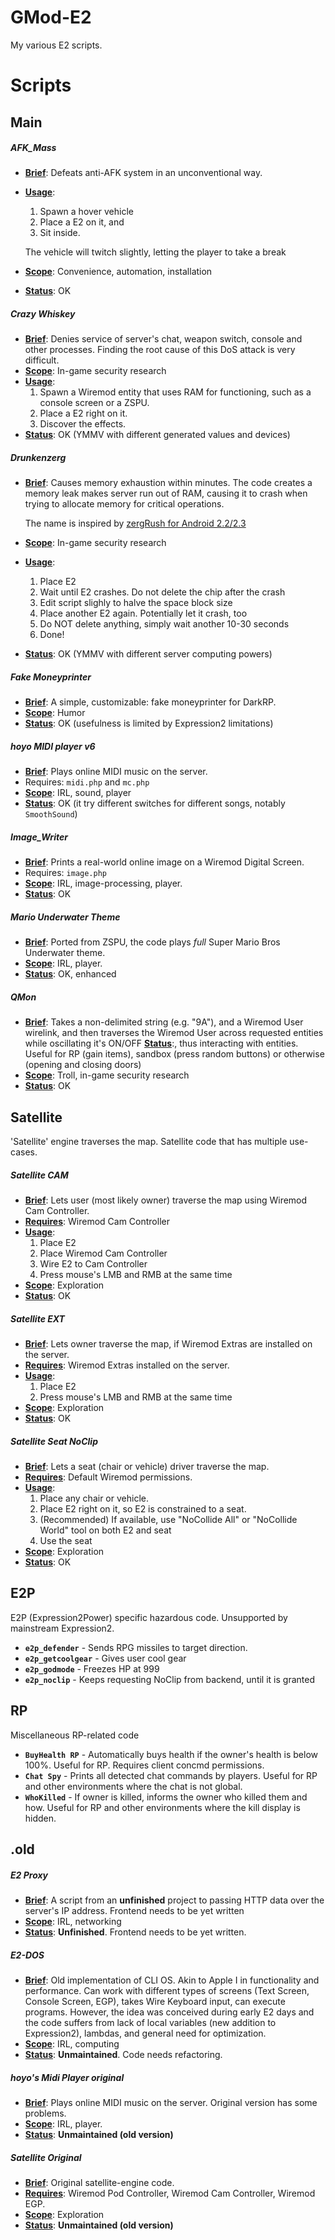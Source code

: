 # GMod-E2
My various E2 scripts.

# Scripts
## Main
##### AFK_Mass

* <ins>**Brief**</ins>: Defeats anti-AFK system in an unconventional way. 
* <ins>**Usage**</ins>:
	1. Spawn a hover vehicle
	2. Place a E2 on it, and
	3. Sit inside. 

	The vehicle will twitch slightly, letting the player to take a break
* <ins>**Scope**</ins>: Convenience, automation, installation
* <ins>**Status**</ins>: OK 

##### Crazy Whiskey
* <ins>**Brief**</ins>: Denies service of server's chat, weapon switch, console and other processes.  Finding the root cause of this DoS attack is very difficult.
* <ins>**Scope**</ins>: In-game security research
* <ins>**Usage**</ins>:
	1. Spawn a Wiremod entity that uses RAM for functioning, such as a console screen or a ZSPU.
	2. Place a E2 right on it.
	3. Discover the effects.
* <ins>**Status**</ins>: OK (YMMV with different generated values and devices)

#####  Drunkenzerg
* <ins>**Brief**</ins>: Causes memory exhaustion within minutes. The code creates a memory leak makes server run out of RAM, causing it to crash when trying to allocate memory for critical operations. 

	The name is inspired by [zergRush for Android 2.2/2.3](https://github.com/revolutionary/zergRush/blob/master/zergRush.c)
* <ins>**Scope**</ins>: In-game security research
* <ins>**Usage**</ins>:
	1. Place E2
	2. Wait until E2 crashes. Do not delete the chip after the crash
	3. Edit script slighly to halve the space block size
	4. Place another E2 again. Potentially let it crash, too
	5. Do NOT delete anything, simply wait another 10-30 seconds
	6. Done!
* <ins>**Status**</ins>: OK (YMMV with different server computing powers)


##### Fake Moneyprinter
* <ins>**Brief**</ins>: A simple, customizable: fake moneyprinter for DarkRP.
* <ins>**Scope**</ins>: Humor
* <ins>**Status**</ins>: OK (usefulness is limited by Expression2 limitations)

##### hoyo MIDI player v6
* <ins>**Brief**</ins>: Plays online MIDI music on the server. 
* Requires: `midi.php` and `mc.php`
* <ins>**Scope**</ins>: IRL, sound, player
* <ins>**Status**</ins>: OK (it try different switches for different songs, notably `SmoothSound`)

##### Image_Writer
* <ins>**Brief**</ins>: Prints a real-world online image on a Wiremod Digital Screen. 
* Requires: `image.php`
* <ins>**Scope**</ins>: IRL, image-processing, player.
* <ins>**Status**</ins>: OK 

##### Mario Underwater Theme
* <ins>**Brief**</ins>: Ported from ZSPU, the code plays *full* Super Mario Bros Underwater theme.
* <ins>**Scope**</ins>: IRL, player.
* <ins>**Status**</ins>: OK, enhanced

##### QMon
* <ins>**Brief**</ins>: Takes a non-delimited string (e.g. "9A"), and a Wiremod User wirelink, and then traverses the Wiremod User across requested entities while oscillating it's ON/OFF <ins>**Status**</ins>:, thus interacting with entities. Useful for RP (gain items), sandbox (press random buttons) or otherwise (opening and closing doors)
* <ins>**Scope**</ins>: Troll, in-game security research
* <ins>**Status**</ins>: OK

## Satellite
'Satellite' engine traverses the map. Satellite code that has multiple use-cases.
##### Satellite CAM
* <ins>**Brief**</ins>: Lets user (most likely owner) traverse the map using Wiremod Cam Controller.
* <ins>**Requires**</ins>: Wiremod Cam Controller
* <ins>**Usage**</ins>:
	1. Place E2
	2. Place Wiremod Cam Controller
	3. Wire E2 to Cam Controller
	4. Press mouse's LMB and RMB at the same time
* <ins>**Scope**</ins>: Exploration
* <ins>**Status**</ins>: OK

##### Satellite EXT
* <ins>**Brief**</ins>: Lets owner traverse the map, if Wiremod Extras are installed on the server.
* <ins>**Requires**</ins>: Wiremod Extras installed on the server.
* <ins>**Usage**</ins>:
	1. Place E2
	2. Press mouse's LMB and RMB at the same time
* <ins>**Scope**</ins>: Exploration
* <ins>**Status**</ins>: OK

##### Satellite Seat NoClip
* <ins>**Brief**</ins>: Lets a seat (chair or vehicle) driver traverse the map.
* <ins>**Requires**</ins>: Default Wiremod permissions.
* <ins>**Usage**</ins>:
	1. Place any chair or vehicle.
	2. Place E2 right on it, so E2 is constrained to a seat.
	3. (Recommended) If available, use "NoCollide All" or "NoCollide World" tool on both E2 and seat
	4. Use the seat
* <ins>**Scope**</ins>: Exploration
* <ins>**Status**</ins>: OK

## E2P 
E2P (Expression2Power) specific hazardous code. Unsupported by mainstream Expression2.
* **`e2p_defender`** - Sends RPG missiles to target direction.
* **`e2p_getcoolgear`** - Gives user cool gear
* **`e2p_godmode`** - Freezes HP at 999
* **`e2p_noclip`** - Keeps requesting NoClip from backend, until it is granted

## RP
Miscellaneous RP-related code
* **`BuyHealth RP`** - Automatically buys health if the owner's health is below 100%. Useful for RP. Requires client concmd permissions.
* **`Chat Spy`** - Prints all detected chat commands by players. Useful for RP and other environments where the chat is not global.
* **`WhoKilled`** - If owner is killed, informs the owner who killed them and how. Useful for RP and other environments where the kill display is hidden.

## .old
##### E2 Proxy
* <ins>**Brief**</ins>: A script from an **unfinished** project to passing HTTP data over the server's IP address. Frontend needs to be yet written
* <ins>**Scope**</ins>: IRL, networking
* <ins>**Status**</ins>: **Unfinished**. Frontend needs to be yet written.

##### E2-DOS
* <ins>**Brief**</ins>: Old implementation of CLI OS. Akin to Apple I in functionality and performance. Can work with different types of screens (Text Screen, Console Screen, EGP), takes Wire Keyboard input, can execute programs. However, the idea was conceived during early E2 days and the code suffers from lack of local variables (new addition to Expression2), lambdas, and general need for optimization.
* <ins>**Scope**</ins>: IRL, computing
* <ins>**Status**</ins>: **Unmaintained**. Code needs refactoring.

##### hoyo's Midi Player original
* <ins>**Brief**</ins>: Plays online MIDI music on the server. Original version has some problems.
* <ins>**Scope**</ins>: IRL, player.
* <ins>**Status**</ins>: **Unmaintained (old version)**

##### Satellite Original
* <ins>**Brief**</ins>: Original satellite-engine code.
* <ins>**Requires**</ins>: Wiremod Pod Controller, Wiremod Cam Controller, Wiremod EGP.
* <ins>**Scope**</ins>: Exploration
* <ins>**Status**</ins>: **Unmaintained (old version)**
